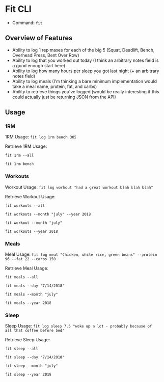 # Fit CLI

- Command: `fit`

## Overview of Features

- Ability to log 1 rep maxes for each of the big 5 (Squat, Deadlift, Bench, Overhead Press, Bent Over Row)
- Ability to log that you worked out today (I think an arbitrary notes field is a good enough start here)
- Ability to log how many hours per sleep you got last night (+ an arbitrary notes field)
- Ability to log meals (I'm thinking a bare minimum implementation would take a meal name, protein, fat, and carbs)
- Ability to retrieve things you've logged (would be really interesting if this could actually just be returning JSON from the API)

## Usage

### 1RM

1RM Usage: `fit log 1rm bench 305`

Retrieve 1RM Usage:

`fit 1rm --all`

`fit 1rm bench`

### Workouts

Workout Usage: `fit log workout "had a great workout blah blah blah"`

Retrieve Workout Usage:

`fit workouts --all`

`fit workouts --month "july" --year 2018`

`fit workout --month "july"`

`fit workouts --year 2018`

### Meals

Meal Usage: `fit log meal "Chicken, white rice, green beans" --protein 96 --fat 22 --carbs 150`

Retrieve Meal Usage:

`fit meals --all`

`fit meals --day "7/14/2018"`

`fit meals --month "july"`

`fit meals --year 2018`


### Sleep

Sleep Usage: `fit log sleep 7.5 "woke up a lot - probably because of all that coffee before bed"`

Retrieve Sleep Usage:

`fit sleep --all`

`fit sleep --day "7/14/2018"`

`fit sleep --month "july"`

`fit sleep --year 2018`
